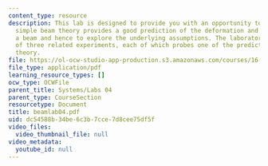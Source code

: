 ```yaml
---
content_type: resource
description: This lab is designed to provide you with an opportunity to verify that
  simple beam theory provides a good prediction of the deformation and stresses in
  a beam and hence to explore the underlying assumptions. The laboratory consists
  of three related experiments, each of which probes one of the predictions of beam
  theory.
file: https://ol-ocw-studio-app-production.s3.amazonaws.com/courses/16-01-unified-engineering-i-ii-iii-iv-fall-2005-spring-2006/dc54588b34be6c3b7cce7d8cee75df5f_beamlab04.pdf
file_type: application/pdf
learning_resource_types: []
ocw_type: OCWFile
parent_title: Systems/Labs 04
parent_type: CourseSection
resourcetype: Document
title: beamlab04.pdf
uid: dc54588b-34be-6c3b-7cce-7d8cee75df5f
video_files:
  video_thumbnail_file: null
video_metadata:
  youtube_id: null
---
```


